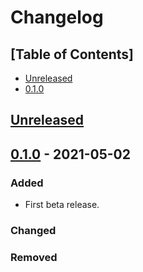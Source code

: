 # Changelog

## [Table of Contents]
- [Unreleased](#unreleased)
- [0.1.0](#100---2021-05-02)

## [Unreleased][]

## [0.1.0] - 2021-05-02
### Added
- First beta release.

### Changed

### Removed

[Unreleased]: https://github.com/regorxxx/Music-Graph/compare/v0.1.0...HEAD
[0.1.0]: https://github.com/regorxxx/Music-Graph/compare/623c80a...v0.1.0
